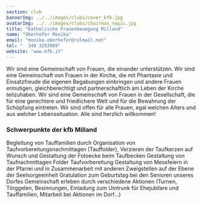 ```yaml
---
section: club
bannerImg: ../../images/clubs/cover_kfb.jpg
avatarImg: ../../images/clubs/chairman_nopic.jpg
title: "Katholische Frauenbewegung Milland"
name: "Oberhofer Monika"
email: "monika.oberhofer@rolmail.net"
tel: "	349 3293989"
website: "www.kfb.it"
---
```


Wir sind eine Gemeinschaft von Frauen, die einander unterstützen.
Wir sind eine Gemeinschaft von Frauen in der Kirche, die mit Phantasie und Einsatzfreude die eigenen Begabungen einbringen und andere Frauen ermutigen, gleichberechtigt und partnerschaftlich am Leben der Kirche teilzuhaben.
Wir sind eine Gemeinschaft von Frauen in der Gesellschaft, die für eine gerechtere und friedlichere Welt und für die Bewahrung der Schöpfung eintreten.
Wir sind offen für alle Frauen, egal welchen Alters und aus welcher Lebenssituation.
Alle sind herzlich willkommen!

### Schwerpunkte der kfb Milland


Begleitung von Tauffamilien durch Organisation von Taufvorbereitungsnachmittagen (Tauffolder), Verzieren der Taufkerzen auf Wunsch und Gestaltung der Fotoecke beim Taufbecken
Gestaltung von Taufnachmittagen Folder Taufvorbereitung
Gestaltung von Messfeiern in der Pfarrei und in Zusammenarbeit mit anderen Zweigstellen auf der Ebene der Seelsorgeeinheit
Gratulation zum Geburtstag bei den Senioren unseres Dorfes
Gemeinschaft erleben durch verschiedene Aktionen (Turnen, Törggelen, Besinnungen, Einladung zum Umtrunk für Ehejubilare und Tauffamilien, Mitarbeit bei Aktionen im Dorf…)